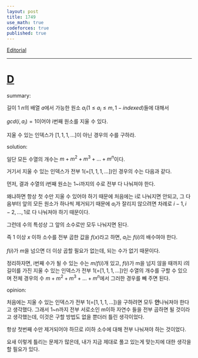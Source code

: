 ```yaml
---
layout: post
title: 1749
use_math: true
codeforces: true
published: true
---
```

[Editorial]( https://codeforces.com/blog/entry/108269)

---
# [ D]( https://codeforces.com/contest/1749/problem/D)

summary:

길이 $1~n$의 배열 $a$에서 가능한 원소 $a_i(1\le a_i\le m,1-indexed)$들에 대해서

$gcd(i,a_i)=1$이어야 i번째 원소를 지울 수 있다.

지울 수 있는 인덱스가 $[1,1,1,\dots]$이 아닌 경우의 수를 구하라.

solution:

일단 모든 수열의 개수는 $m+m^2+m^3+\dots+m^n$이다. 

거기서 지울 수 있는 인덱스가 전부 1(=$[1,1,1,\dots]$)인 경우의 수는 다음과 같다.

먼저, 결과 수열의 i번째 원소는 1~i까지의 수로 전부 다 나눠져야 한다.

왜냐하면 항상 첫 수만 지울 수 있어야 하기 때문에 처음에는 i로 나눠지면 안되고,
그 다음부터 앞의 모든 원소가 하나씩 제거되기 때문에 $a_i$가 잘리지 않으려면 
차례로 $i-1,i-2,\dots,1$로 다 나눠져야 하기 때문이다.

그런데 수의 특성상 그 앞의 소수로만 모두 나눠지면 된다.

즉 1 이상 $x$ 이하 소수를 전부 곱한 값을 $f(x)$라고 하면, $a_i$는 $f(i)$의 배수여야 한다. 

$f(i)$가 $m$을 넘으면 더 이상 곱할 필요가 없는데, 되는 수가 없기 때문이다.

정리하자면, i번째 수가 될 수 있는 수는 $m/f(i)$개 있고, 
$f(i)$가 m을 넘지 않을 때까지 i의 길이를 가진 지울 수 있는 인덱스가 전부 1(=$[1,1,1,\dots]$)인 수열의 개수를 구할 수 있으며
전체 경우의 수 $m+m^2+m^3+\dots+m^n$에서 그러한 경우를 빼 주면 된다. 

opinion: 

처음에는 지울 수 있는 인덱스가 전부 1(=$[1,1,1,\dots]$)을 구하려면 모두 **안**나눠져야 한다고 생각했다. 
그래서 1~n까지 전부 서로소인 m이하 자연수 들을 전부 곱하면 될 것이라고 생각했는데, 이것은 구할 방법도 없을 뿐더러 틀린 생각이었다.

항상 첫번째 수만 제거되어야 하므로 i이하 소수에 대해 전부 나눠져야 하는 것이었다.

요새 이렇게 틀리는 문제가 많은데, 내가 지금 제대로 풀고 있는게 맞는지에 대한 생각을 할 필요가 있다.








